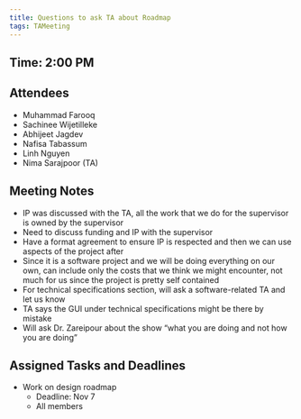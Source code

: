 ```yaml
---
title: Questions to ask TA about Roadmap
tags: TAMeeting
---
```


## Time: 2:00 PM

## Attendees
- Muhammad Farooq
- Sachinee Wijetilleke
- Abhijeet Jagdev
- Nafisa Tabassum
- Linh Nguyen
- Nima Sarajpoor (TA)

## Meeting Notes
- IP was discussed with the TA, all the work that we do for the supervisor is owned by the supervisor
- Need to discuss funding and IP with the supervisor
- Have a format agreement to ensure IP is respected and then we can use aspects of the project after
- Since it is a software project and we will be doing everything on our own, can include only the   costs that we think we might encounter, not much for us since the project is pretty self contained
- For technical specifications section, will ask a software-related TA and let us know
- TA says the GUI under technical specifications might be there by mistake
- Will ask Dr. Zareipour about the show “what you are doing and not how you are doing”


## Assigned Tasks and Deadlines

- Work on design roadmap
    - Deadline: Nov 7
    - All members